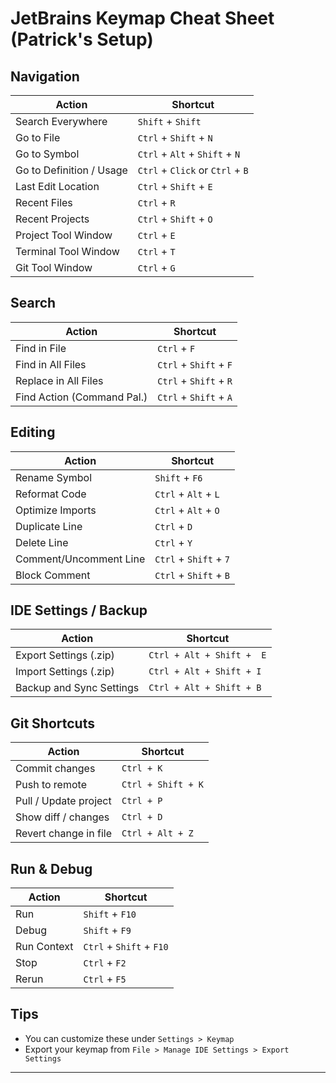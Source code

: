# JetBrains Keymap Cheat Sheet (Patrick's Setup)

## Navigation

| Action                   | Shortcut                         |
|--------------------------|----------------------------------|
| Search Everywhere        | `Shift` + `Shift`                |
| Go to File               | `Ctrl` + `Shift` + `N`           |
| Go to Symbol             | `Ctrl` + `Alt` + `Shift` + `N`   |
| Go to Definition / Usage | `Ctrl` + `Click` or `Ctrl` + `B` |
| Last Edit Location       | `Ctrl` + `Shift` + `E`           |
| Recent Files             | `Ctrl` + `R`                     |
| Recent Projects          | `Ctrl` + `Shift` + `O`           |
| Project Tool Window      | `Ctrl` + `E`                     |
| Terminal Tool Window     | `Ctrl` + `T`                     |
| Git Tool Window          | `Ctrl` + `G`                     |

## Search

| Action                     | Shortcut               |
|----------------------------|------------------------|
| Find in File               | `Ctrl` + `F`           |
| Find in All Files          | `Ctrl` + `Shift` + `F` |
| Replace in All Files       | `Ctrl` + `Shift` + `R` |
| Find Action (Command Pal.) | `Ctrl` + `Shift` + `A` |

## Editing

| Action                 | Shortcut               |
|------------------------|------------------------|
| Rename Symbol          | `Shift` + `F6`         |
| Reformat Code          | `Ctrl` + `Alt` + `L`   |
| Optimize Imports       | `Ctrl` + `Alt` + `O`   |
| Duplicate Line         | `Ctrl` + `D`           |
| Delete Line            | `Ctrl` + `Y`           |
| Comment/Uncomment Line | `Ctrl` + `Shift` + `7` |
| Block Comment          | `Ctrl` + `Shift` + `B` |

## IDE Settings / Backup

| Action                   | Shortcut                  |
|--------------------------|---------------------------|
| Export Settings (.zip)   | `Ctrl + Alt + Shift +  E` |
| Import Settings (.zip)   | `Ctrl + Alt + Shift + I`  |
| Backup and Sync Settings | `Ctrl + Alt + Shift + B`  |

## Git Shortcuts

| Action                | Shortcut           |
|-----------------------|--------------------|
| Commit changes        | `Ctrl + K`         |
| Push to remote        | `Ctrl + Shift + K` |
| Pull / Update project | `Ctrl + P`         |
| Show diff / changes   | `Ctrl + D`         |
| Revert change in file | `Ctrl + Alt + Z`   |

## Run & Debug

| Action      | Shortcut                 |
|-------------|--------------------------|
| Run         | `Shift` + `F10`          |
| Debug       | `Shift` + `F9`           |
| Run Context | `Ctrl` + `Shift` + `F10` |
| Stop        | `Ctrl` + `F2`            |
| Rerun       | `Ctrl` + `F5`            |

## Tips

- You can customize these under `Settings > Keymap`
- Export your keymap from `File > Manage IDE Settings > Export Settings`

---
